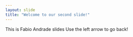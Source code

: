 ```yaml
---
layout: slide
title: "Welcome to our second slide!"
---
```

This is Fabio Andrade slides
Use the left arrow to go back!